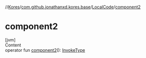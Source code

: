 //[Kores](../../index.md)/[com.github.jonathanxd.kores.base](../index.md)/[LocalCode](index.md)/[component2](component2.md)



# component2  
[jvm]  
Content  
operator fun [component2](component2.md)(): [InvokeType](../-invoke-type/index.md)  



